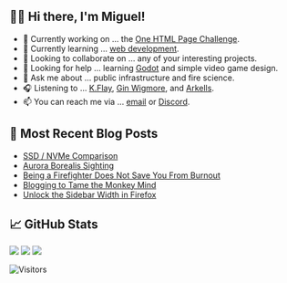 ## 👋🏼 Hi there, I'm Miguel!

- 🔭 Currently working on … the [One HTML Page Challenge](https://github.com/semanticdata/one-html-page-challenge).
- 🌱 Currently learning … [web development](https://github.com/semanticdata/miguelpimentel.do).
- 👯 Looking to collaborate on … any of your interesting projects.
- 🤔 Looking for help … learning [Godot](https://godotengine.org/) and simple video game design.
- 💬 Ask me about … public infrastructure and fire science.
- 🎧 Listening to … [K.Flay](https://en.wikipedia.org/wiki/K.Flay), [Gin Wigmore](https://en.wikipedia.org/wiki/Gin_Wigmore), and [Arkells](https://en.wikipedia.org/wiki/Arkells).
- 📫 You can reach me via … [email](mailto:contact@miguelpimentel.do) or [Discord](https://discord.com/users/244318363734507520).

## 📝 Most Recent Blog Posts

<!-- BLOG-POST-LIST:START -->
- [SSD / NVMe Comparison](https://miguelpimentel.do/posts/2023-07-28-ssd-nvme-comparison/)
- [Aurora Borealis Sighting](https://miguelpimentel.do/posts/2023-07-12-aurora-borealis/)
- [Being a Firefighter Does Not Save You From Burnout](https://miguelpimentel.do/posts/2023-07-06-on-burning-out/)
- [Blogging to Tame the Monkey Mind](https://miguelpimentel.do/posts/2023-04-12-monkey-brain/)
- [Unlock the Sidebar Width in Firefox](https://miguelpimentel.do/posts/2023-03-19-unlock-firefox-sidebar/)
<!-- BLOG-POST-LIST:END -->

## 📈 GitHub Stats

<img height=auto src="https://streak-stats.demolab.com?user=semanticdata&theme=material-palenight&mode=weekly&hide_longest_streak=false&border_radius=6" />

<img height=auto src="https://github-readme-stats.vercel.app/api?username=semanticdata&show_icons=true&theme=material-palenight&hide_rank=true&border_radius=6" />

<img height=auto src="https://github-readme-stats.vercel.app/api/top-langs/?username=semanticdata&hide=markdown&layout=compact&theme=material-palenight" />

![Visitors](https://img.shields.io/endpoint?url=https%3A%2F%2Fhits.dwyl.com%2Fsemanticdata%2Fsemanticdata.json&label=Visitors&color=palepink)
